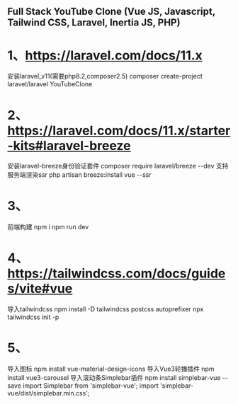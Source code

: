 ## Full Stack YouTube Clone (Vue JS, Javascript, Tailwind CSS, Laravel, Inertia JS, PHP)

# 1、https://laravel.com/docs/11.x
安装laravel_v11(需要php8.2,composer2.5)
composer create-project laravel/laravel YouTubeClone

# 2、https://laravel.com/docs/11.x/starter-kits#laravel-breeze
安装laravel-breeze身份验证套件
composer require laravel/breeze --dev
支持服务端渲染ssr
php artisan breeze:install vue --ssr 

# 3、
前端构建
npm i
npm run dev

# 4、https://tailwindcss.com/docs/guides/vite#vue
导入tailwindcss
npm install -D tailwindcss postcss autoprefixer
npx tailwindcss init -p

# 5、
导入图标
npm install vue-material-design-icons
导入Vue3轮播插件
npm install vue3-carousel
导入滚动条Simplebar插件
npm install simplebar-vue --save
import Simplebar from 'simplebar-vue';
import 'simplebar-vue/dist/simplebar.min.css';






